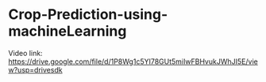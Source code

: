 # Crop-Prediction-using-machineLearning


Video link: https://drive.google.com/file/d/1P8Wg1c5YI78GUt5miIwFBHvukJWhJI5E/view?usp=drivesdk
